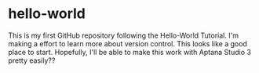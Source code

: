 # hello-world
This is my first GitHub repository following the Hello-World Tutorial.
I'm making a effort to learn more about version control.
This looks like a good place to start.
Hopefully, I'll be able to make this work with Aptana Studio 3 pretty easily??
